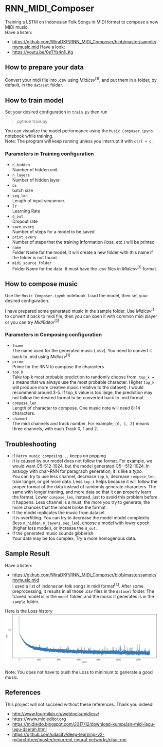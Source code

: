 # RNN_MIDI_Composer
Training a LSTM on Indonesian Folk Songs in MIDI format to compose a new MIDI music.<br>
Have a listen:
- https://github.com/WiraDKP/RNN_MIDI_Composer/blob/master/sample/mymusic.mid
Have a look:<br>
- https://youtu.be/0eTYs4n1LKg

## How to prepare your data
Convert your midi file into .csv using _Midicsv_<sup>[1]</sup>, and put them in a folder, by default, in the `dataset` folder. 

## How to train model
Set your desired configuration in `train.py` then run
> python train.py

You can visualize the model performance using the `Music Composer.ipynb` notebook while training.<br>
Note: The program will keep running unless you interrupt it with `ctrl + c`.

### Parameters in Training configuration
- `n_hidden`<br>
Number of hidden unit.
- `n_layers`<br>
Number of hidden layer.
- `bs`<br>
batch size
- `seq_len`<br>
Length of input sequence.
- `lr`<br>
Learning Rate
- `d_out`<br>
Dropout rate
- `save_every`<br>
Number of steps for a model to be saved
- `print_every`<br>
Number of steps that the training information (loss, etc.) will be printed
- `name`<br>
Folder Name for the model. It will create a new folder with this name if the folder is not found.
- `midi_source_folder`<br>
Folder Name for the data. It must have the .csv files in _Midicsv_<sup>[1]</sup> format.

## How to compose music
Use the `Music Composer.ipynb` notebook. Load the model, then set your desired configuration.

I have prepared some generated music in the sample folder. Use _Midicsv_<sup>[1]</sup> to convert it back to midi file, then you can open it with common midi player or you can try _MidiEditor_<sup>[2]</sup>

### Parameters in Composing configuration
- `fname`<br>
The name used for the generated music (.csv). You need to convert it back to .mid using _Midicsv_<sup>[1]</sup>
- `prime`<br>
Prime for the RNN to compose the characters
- `top_k`<br>
Take top k most probable prediction to randomly choose from. `top_k = 1` means that we always use the most probable character. Higher `top_k` will produce more creative music (relative to the dataset). I would recommend around 3-5. If top_k value is too large, the prediction may not follow the desired format to be converted back to .mid format.
- `compose_len`<br>
Length of character to compose. One music note will need 8-14 characters. 
- `channel`<br>
The midi channels and track number. For example, `[0, 1, 2]` means three channels, with each Track 0, 1 and 2.

## Troubleshooting
- If `Retry music composing...` keeps on popping<br>
It is caused by our model does not follow the format. For example, we would want C5-512-1024, but the model generated C5--512-1024. In analogy with char-RNN for paragraph generation, it is like a _typo_.<br>You can try to use less channel, decrease `top_k`, decrease `compose_len`, train longer, or get more data. Less `top_k` helps because it will follow the proper format of the data instead of randomly generate characters. The same with longer training, and more data so that it can properly learn the format. Lower `compose_len`, instead, just to avoid this problem before it happens. Less channel is a must, the more you try to generate, the more chances that the model broke the format.
- If the model replicates the music from dataset<br>
It is overfitting. You can try to decrease the model model complexity (less `n_hidden`, `n_layers`, `seq_len`), choose a model with lower epoch (higher loss model), or increase the `d_out`.
- If the generated music sounds gibberish<br>
Your data may be too complex. Try a more homogenous data.

## Sample Result
Have a listen:
- https://github.com/WiraDKP/RNN_MIDI_Composer/blob/master/sample/mymusic.mid<br>
I used a list of Indonesian folk songs in midi format<sup>[3]</sup>. After some preprocessing, it results in all those .csv files in the `dataset` folder. The trained model is in the `model` folder, and the music it generates is in the `sample` folder.

Here is the Loss history
![](asset/Loss.png)

Note: You does not have to push the Loss to minimum to generate a good music.

## References
This project will not succeed without these references. Thank you indeed!
- http://www.fourmilab.ch/webtools/midicsv/<br>
- https://www.midieditor.org<br>
- https://midialdo.blogspot.com/2017/12/download-kumpulan-midi-lagu-lagu-daerah.html<br>
- https://github.com/udacity/deep-learning-v2-pytorch/tree/master/recurrent-neural-networks/char-rnn
